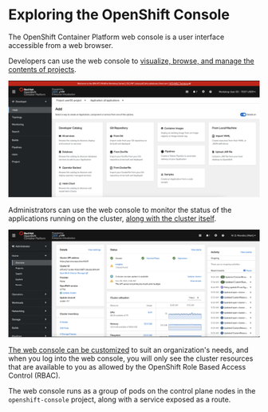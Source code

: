 # Exploring the OpenShift Console

The OpenShift Container Platform web console is a user interface accessible from a web browser.

Developers can use the web console to [visualize, browse, and manage the contents of projects](https://docs.openshift.com/container-platform/4.8/web_console/odc-about-developer-perspective.html).

![openshift-console](../images/openshift-console.png)

Administrators can use the web console to monitor the status of the applications running on the cluster, [along with the cluster itself](https://docs.openshift.com/container-platform/4.8/web_console/using-dashboard-to-get-cluster-information.html).

![openshift-console-admin](../images/openshift-console-admin.png)

[The web console can be customized](https://docs.openshift.com/container-platform/4.8/web_console/configuring-web-console.html) to suit an organization's needs, and when you log into the web console, you will only see the cluster resources that are available to you as allowed by the OpenShift Role Based Access Control (RBAC).

The web console runs as a group of pods on the control plane nodes in the `openshift-console` project, along with a service exposed as a route.
